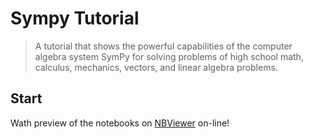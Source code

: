 # Sympy Tutorial

> A tutorial that shows the powerful capabilities of the computer algebra system SymPy for solving problems of high school math, calculus, mechanics, vectors, and linear algebra problems.

## Start

Wath preview of the notebooks on [NBViewer](http://nbviewer.ipython.org/github/astrograzl/SymPyTut/blob/master/Intro.ipynb) on-line!

